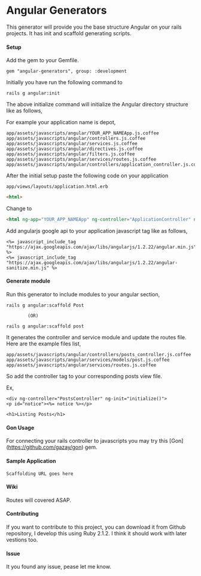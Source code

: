 # Angular Generators

This generator will provide you the base structure Angular on your
rails projects. It has init and scaffold generating scripts.

#### Setup

Add the gem to your Gemfile.

`gem "angular-generators", group: :development`

Initially you have run the following command to

`rails g angular:init`

The above initialize command will initialize the Angular directory
structure like as follows,

For example your application name is depot,

```
app/assets/javascripts/angular/YOUR_APP_NAMEApp.js.coffee
app/assets/javascripts/angular/controllers.js.coffee
app/assets/javascripts/angular/services.js.coffee
app/assets/javascripts/angular/directives.js.coffee
app/assets/javascripts/angular/filters.js.coffee
app/assets/javascripts/angular/services/routes.js.coffee
app/assets/javascripts/angular/controllers/application_controller.js.coffee
```

After the initial setup paste the following code on your application

`app/views/layouts/application.html.erb`

``` html
<html>
```
Change to

``` html
<html ng-app="YOUR_APP_NAMEApp" ng-controller="ApplicationController" ng-init="initialize()">
```

Add angularjs google api to your application javascript tag like as
follows,

``` erb
<%= javascript_include_tag "https://ajax.googleapis.com/ajax/libs/angularjs/1.2.22/angular.min.js" %>
<%= javascript_include_tag "https://ajax.googleapis.com/ajax/libs/angularjs/1.2.22/angular-sanitize.min.js" %>
```

#### Generate module

Run this generator to include modules to your angular section,

```
rails g angular:scaffold Post

        (OR)

rails g angular:scaffold post

```
It generates the controller and service module and update the routes
file. Here are the example files list,

```
app/assets/javascripts/angular/controllers/posts_controller.js.coffee
app/assets/javascripts/angular/services/models/post.js.coffee
app/assets/javascripts/angular/services/routes.js.coffee
```

So add the controller tag to your corresponding posts view file.

Ex,

``` erb
<div ng-controller="PostsController" ng-init="initialize()">
<p id="notice"><%= notice %></p>

<h1>Listing Posts</h1>
```

#### Gon Usage

For connecting your rails controller to javascripts you may try this
[Gon] (https://github.com/gazay/gon) gem. 


#### Sample Application

`Scaffolding URL goes here`


#### Wiki

Routes will covered ASAP.

#### Contributing

If you want to contribute to this project, you can download it from
Github repository, I develop this using Ruby 2.1.2. I think it should
work with later vestions too.

#### Issue

It you found any issue, pease let me know.



